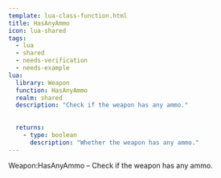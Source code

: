 ```yaml
---
template: lua-class-function.html
title: HasAnyAmmo
icon: lua-shared
tags:
  - lua
  - shared
  - needs-verification
  - needs-example
lua:
  library: Weapon
  function: HasAnyAmmo
  realm: shared
  description: "Check if the weapon has any ammo."
  
  
  returns:
    - type: boolean
      description: "Whether the weapon has any ammo."
---
```


<div class="lua__search__keywords">
Weapon:HasAnyAmmo &#x2013; Check if the weapon has any ammo.
</div>
